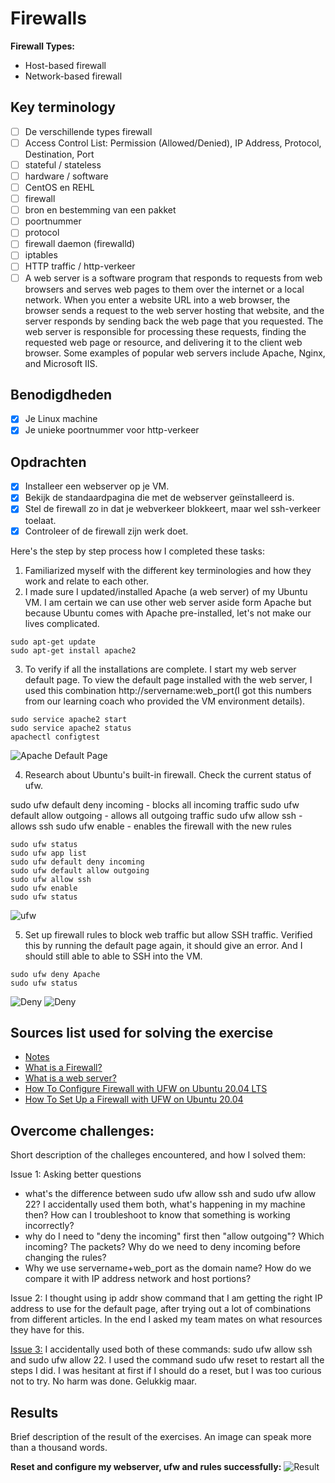 # Firewalls


**Firewall Types:**

- Host-based firewall
- Network-based firewall

## Key terminology

- [ ] De verschillende types firewall
- [ ] Access Control List: Permission (Allowed/Denied), IP Address, Protocol, Destination, Port
- [ ] stateful / stateless
- [ ] hardware / software
- [ ] CentOS en REHL
- [ ] firewall
- [ ] bron en bestemming van een pakket
- [ ] poortnummer
- [ ] protocol
- [ ] firewall daemon (firewalld)
- [ ] iptables
- [ ] HTTP traffic / http-verkeer
- [ ] A web server is a software program that responds to requests from web browsers and serves web pages to them over the internet or a local network. When you enter a website URL into a web browser, the browser sends a request to the web server hosting that website, and the server responds by sending back the web page that you requested. The web server is responsible for processing these requests, finding the requested web page or resource, and delivering it to the client web browser. Some examples of popular web servers include Apache, Nginx, and Microsoft IIS.

## Benodigdheden

- [x] Je Linux machine
- [x] Je unieke poortnummer voor http-verkeer

## Opdrachten

- [x] Installeer een webserver op je VM.
- [x] Bekijk de standaardpagina die met de webserver geïnstalleerd is.
- [x] Stel de firewall zo in dat je webverkeer blokkeert, maar wel ssh-verkeer toelaat.
- [x] Controleer of de firewall zijn werk doet.

Here's the step by step process how I completed these tasks:

1. Familiarized myself with the different key terminologies and how they work and relate to each other.
2.  I made sure I updated/installed Apache (a web server) of my Ubuntu VM. I am certain we can use other web server aside form Apache but because Ubuntu comes with Apache pre-installed, let's not make our lives complicated.

```
sudo apt-get update
sudo apt-get install apache2
```

3. To verify if all the installations are complete. I start my web server default page. To view the default page installed with the web server, I used this combination http://servername:web_port(I got this numbers from our learning coach who provided the VM environment details).

```
sudo service apache2 start
sudo service apache2 status
apachectl configtest
```

![Apache Default Page](https://github.com/techgrounds/techgrounds-anj-dtmr/blob/main/00_includes/week-3-includes/sec-02-defaultpage.png)


4. Research about Ubuntu's built-in firewall. Check the current status of ufw.  

sudo ufw default deny incoming - blocks all incoming traffic
sudo ufw default allow outgoing - allows all outgoing traffic
sudo ufw allow ssh - allows ssh
sudo ufw enable - enables the firewall with the new rules

```
sudo ufw status
sudo ufw app list
sudo ufw default deny incoming
sudo ufw default allow outgoing
sudo ufw allow ssh
sudo ufw enable
sudo ufw status

```

![ufw](https://github.com/techgrounds/techgrounds-anj-dtmr/blob/main/00_includes/week-3-includes/sec-02-ufw.png)

5. Set up firewall rules to block web traffic but allow SSH traffic. Verified this by running the default page again, it should give an error. And I should still able to able to SSH into the VM.

```
sudo ufw deny Apache
sudo ufw status

```

![Deny](https://github.com/techgrounds/techgrounds-anj-dtmr/blob/main/00_includes/week-3-includes/sec-02-deny.png)
![Deny](https://github.com/techgrounds/techgrounds-anj-dtmr/blob/main/00_includes/week-3-includes/sec-02-deny2.png)


## Sources list used for solving the exercise

- [Notes](https://drive.google.com/drive/folders/1ngTMmDk8hX61yQQGFieqFLswh6UdoEGO)
- [What is a Firewall?](https://www.youtube.com/watch?v=kDEX1HXybrU)
- [What is a web server?](https://developer.mozilla.org/en-US/docs/Learn/Common_questions/Web_mechanics/What_is_a_web_server)
- [How To Configure Firewall with UFW on Ubuntu 20.04 LTS](https://www.cyberciti.biz/faq/how-to-configure-firewall-with-ufw-on-ubuntu-20-04-lts/)
- [How To Set Up a Firewall with UFW on Ubuntu 20.04](https://www.digitalocean.com/community/tutorials/how-to-set-up-a-firewall-with-ufw-on-ubuntu-20-04)

## Overcome challenges:

Short description of the challeges encountered, and how I solved them:

Issue 1: Asking better questions

- what's the difference between sudo ufw allow ssh and sudo ufw allow 22? I accidentally used them both, what's happening in my machine then? How can I troubleshoot to know that something is working incorrectly?
- why do I need to "deny the incoming" first then "allow outgoing"? Which incoming? The packets? Why do we need to deny incoming before changing the rules?
- Why we use servername+web_port as the domain name? How do we compare it with IP address network and host portions?

Issue 2: I thought using ip addr show command that I am getting the right IP address to use for the default page, after trying out a lot of combinations from different articles. In the end I asked my team mates on what resources they have for this.

[Issue 3:](https://github.com/techgrounds/techgrounds-anj-dtmr/blob/main/00_includes/week-3-includes/sec-02-issue3.png) I accidentally used both of these commands: sudo ufw allow ssh and sudo ufw allow 22. I used the command sudo ufw reset to restart all the steps I did. I was hesitant at first if I should do a reset, but I was too curious not to try. No harm was done. Gelukkig maar.

## Results

Brief description of the result of the exercises. An image can speak more than a thousand words.

**Reset and configure my webserver, ufw and rules successfully:**
![Result](https://github.com/techgrounds/techgrounds-anj-dtmr/blob/main/00_includes/week-3-includes/sec-02-reset.png)

